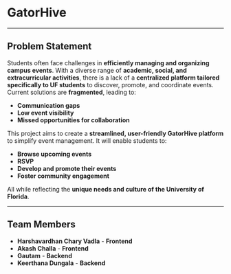 # **GatorHive**

---

## **Problem Statement**  
Students often face challenges in **efficiently managing and organizing campus events**. With a diverse range of **academic, social, and extracurricular activities**, there is a lack of a **centralized platform tailored specifically to UF students** to discover, promote, and coordinate events.  
Current solutions are **fragmented**, leading to:  
- **Communication gaps**  
- **Low event visibility**  
- **Missed opportunities for collaboration**  

This project aims to create a **streamlined, user-friendly GatorHive platform** to simplify event management. It will enable students to:  
- **Browse upcoming events**  
- **RSVP**  
- **Develop and promote their events**  
- **Foster community engagement**  

All while reflecting the **unique needs and culture of the University of Florida**.

---

## **Team Members**  
- **Harshavardhan Chary Vadla** - **Frontend**  
- **Akash Challa** - **Frontend**  
- **Gautam** - **Backend**  
- **Keerthana Dungala** - **Backend**  
